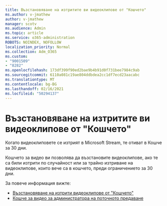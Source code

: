 ```yaml
---
title: Възстановяване на изтритите ви видеоклипове от "Кошчето"
ms.author: v-jmathew
author: v-jmathew
manager: scotv
ms.audience: Admin
ms.topic: article
ms.service: o365-administration
ROBOTS: NOINDEX, NOFOLLOW
localization_priority: Normal
ms.collection: Adm_O365
ms.custom:
- "9001509"
- "8282"
ms.openlocfilehash: 173df399f90ed2bae9b4b91d0f731bee7984c9ab
ms.sourcegitcommit: 6110a081c19ae804ddbdea2cc1df7ecd23aacabc
ms.translationtype: MT
ms.contentlocale: bg-BG
ms.lasthandoff: 02/16/2021
ms.locfileid: "50294137"
---
```

# <a name="recover-your-deleted-stream-videos-from-the-recycle-bin"></a>Възстановяване на изтритите ви видеоклипове от "Кошчето"

Когато видеоклиповете се изтрият в Microsoft Stream, те отиват в Кошче за 30 дни.

Кошчето за видео ви позволява да възстановите видеоклипове, ако те са били изтрити по случайност или за трайно изтриване на видеоклипове, които вече са в кошчето, преди ограничението за 30 дни.

За повече информация вижте:

- [Възстановяване на изтрити видеоклипове от "Кошчето"](https://docs.microsoft.com/stream/portal-my-recycle-bin)
- [Кошче за видео за администратора на поточното предаване](https://docs.microsoft.com/stream/admin-recycle-bin)
